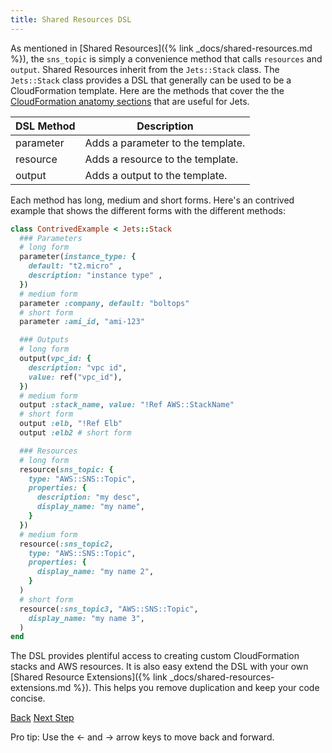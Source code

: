 ```yaml
---
title: Shared Resources DSL
---
```


As mentioned in [Shared Resources]({% link _docs/shared-resources.md %}), the `sns_topic` is simply a convenience method that calls `resources` and `output`. Shared Resources inherit from the `Jets::Stack` class.  The `Jets::Stack` class provides a DSL that generally can be used to be a CloudFormation template.  Here are the methods that cover the the [CloudFormation anatomy sections](https://docs.aws.amazon.com/AWSCloudFormation/latest/UserGuide/template-anatomy.html) that are useful for Jets.

DSL Method | Description
--- | ---
parameter | Adds a parameter to the template.
resource |Adds a resource to the template.
output |Adds a output to the template.

Each method has long, medium and short forms.  Here's an contrived example that shows the different forms with the different methods:

```ruby
class ContrivedExample < Jets::Stack
  ### Parameters
  # long form
  parameter(instance_type: {
    default: "t2.micro" ,
    description: "instance type" ,
  })
  # medium form
  parameter :company, default: "boltops"
  # short form
  parameter :ami_id, "ami-123"

  ### Outputs
  # long form
  output(vpc_id: {
    description: "vpc id",
    value: ref("vpc_id"),
  })
  # medium form
  output :stack_name, value: "!Ref AWS::StackName"
  # short form
  output :elb, "!Ref Elb"
  output :elb2 # short form

  ### Resources
  # long form
  resource(sns_topic: {
    type: "AWS::SNS::Topic",
    properties: {
      description: "my desc",
      display_name: "my name",
    }
  })
  # medium form
  resource(:sns_topic2,
    type: "AWS::SNS::Topic",
    properties: {
      display_name: "my name 2",
    }
  )
  # short form
  resource(:sns_topic3, "AWS::SNS::Topic",
    display_name: "my name 3",
  )
end
```

The DSL provides plentiful access to creating custom CloudFormation stacks and AWS resources.  It is also easy extend the DSL with your own [Shared Resource Extensions]({% link _docs/shared-resources-extensions.md %}). This helps you remove duplication and keep your code concise.

<a id="prev" class="btn btn-basic" href="{% link _docs/shared-resources.md %}">Back</a>
<a id="next" class="btn btn-primary" href="{% link _docs/shared-resources-extensions.md %}">Next Step</a>
<p class="keyboard-tip">Pro tip: Use the <- and -> arrow keys to move back and forward.</p>
